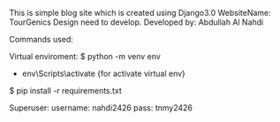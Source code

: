 This is simple blog site which is created using Django3.0
WebsiteName: TourGenics
Design need to develop.
Developed by: Abdullah Al Nahdi

Commands used:

Virtual enviroment:
$ python -m venv env

- env\Scripts\activate {for activate virtual env}

$ pip install -r requirements.txt

Superuser:
username: nahdi2426
pass: tnmy2426
